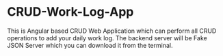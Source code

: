 # CRUD-Work-Log-App
This is Angular based CRUD Web Application which can perform all CRUD operations to add your daily work log. The backend server will be Fake JSON Server which you can download it from the terminal.
